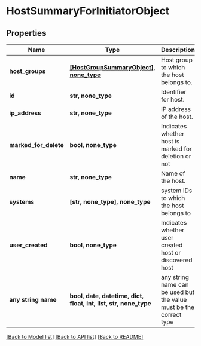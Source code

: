 # HostSummaryForInitiatorObject


## Properties
Name | Type | Description | Notes
------------ | ------------- | ------------- | -------------
**host_groups** | [**[HostGroupSummaryObject], none_type**](HostGroupSummaryObject.md) | Host group to which the host belongs to. | [optional] 
**id** | **str, none_type** | Identifier for host. | [optional] 
**ip_address** | **str, none_type** | IP address of the host. | [optional] 
**marked_for_delete** | **bool, none_type** | Indicates whether host is marked for deletion or not | [optional] 
**name** | **str, none_type** | Name of the host. | [optional] 
**systems** | **[str, none_type], none_type** | system IDs to which the host belongs to | [optional] 
**user_created** | **bool, none_type** | Indicates whether user created host or discovered host | [optional] 
**any string name** | **bool, date, datetime, dict, float, int, list, str, none_type** | any string name can be used but the value must be the correct type | [optional]

[[Back to Model list]](../README.md#documentation-for-models) [[Back to API list]](../README.md#documentation-for-api-endpoints) [[Back to README]](../README.md)


